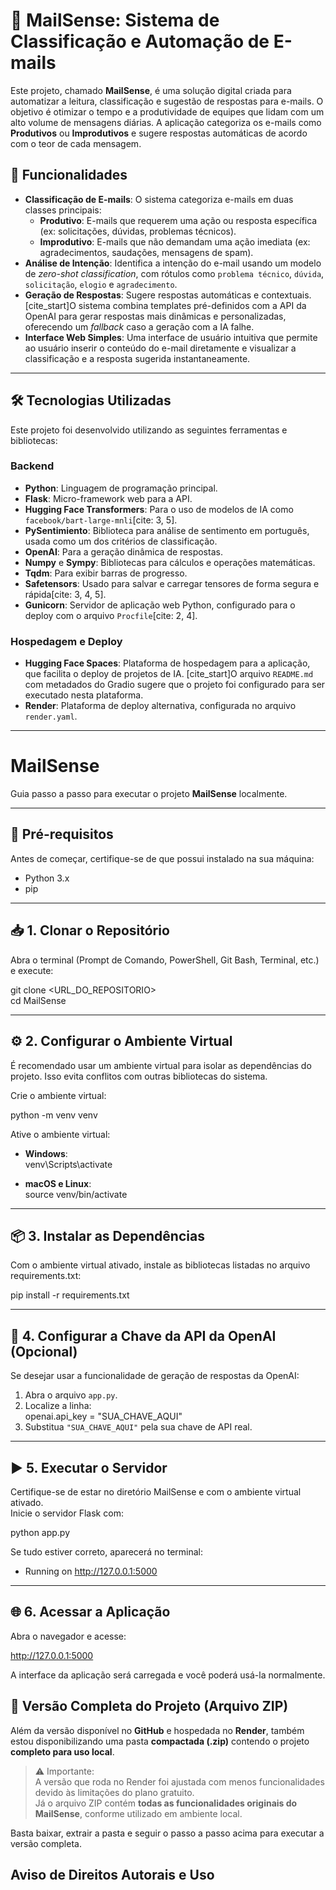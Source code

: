 # 🤖 MailSense: Sistema de Classificação e Automação de E-mails

Este projeto, chamado **MailSense**, é uma solução digital criada para automatizar a leitura, classificação e sugestão de respostas para e-mails. O objetivo é otimizar o tempo e a produtividade de equipes que lidam com um alto volume de mensagens diárias. A aplicação categoriza os e-mails como **Produtivos** ou **Improdutivos** e sugere respostas automáticas de acordo com o teor de cada mensagem.

## 🌟 Funcionalidades

- **Classificação de E-mails**: O sistema categoriza e-mails em duas classes principais:
    - **Produtivo**: E-mails que requerem uma ação ou resposta específica (ex: solicitações, dúvidas, problemas técnicos).
    - **Improdutivo**: E-mails que não demandam uma ação imediata (ex: agradecimentos, saudações, mensagens de spam).
- **Análise de Intenção**: Identifica a intenção do e-mail usando um modelo de *zero-shot classification*, com rótulos como `problema técnico`, `dúvida`, `solicitação`, `elogio` e `agradecimento`.
- **Geração de Respostas**: Sugere respostas automáticas e contextuais. [cite_start]O sistema combina templates pré-definidos com a API da OpenAI para gerar respostas mais dinâmicas e personalizadas, oferecendo um *fallback* caso a geração com a IA falhe.
- **Interface Web Simples**: Uma interface de usuário intuitiva que permite ao usuário inserir o conteúdo do e-mail diretamente e visualizar a classificação e a resposta sugerida instantaneamente.

---

## 🛠️ Tecnologias Utilizadas

Este projeto foi desenvolvido utilizando as seguintes ferramentas e bibliotecas:

### Backend
- **Python**: Linguagem de programação principal.
- **Flask**: Micro-framework web para a API.
- **Hugging Face Transformers**: Para o uso de modelos de IA como `facebook/bart-large-mnli`[cite: 3, 5].
- **PySentimiento**: Biblioteca para análise de sentimento em português, usada como um dos critérios de classificação.
- **OpenAI**: Para a geração dinâmica de respostas.
- **Numpy** e **Sympy**: Bibliotecas para cálculos e operações matemáticas.
- **Tqdm**: Para exibir barras de progresso.
- **Safetensors**: Usado para salvar e carregar tensores de forma segura e rápida[cite: 3, 4, 5].
- **Gunicorn**: Servidor de aplicação web Python, configurado para o deploy com o arquivo `Procfile`[cite: 2, 4].

### Hospedagem e Deploy
- **Hugging Face Spaces**: Plataforma de hospedagem para a aplicação, que facilita o deploy de projetos de IA. [cite_start]O arquivo `README.md` com metadados do Gradio sugere que o projeto foi configurado para ser executado nesta plataforma.
- **Render**: Plataforma de deploy alternativa, configurada no arquivo `render.yaml`.

---

# MailSense

Guia passo a passo para executar o projeto **MailSense** localmente.

---

## 📌 Pré-requisitos
Antes de começar, certifique-se de que possui instalado na sua máquina:
- Python 3.x
- pip

---

## 📥 1. Clonar o Repositório
Abra o terminal (Prompt de Comando, PowerShell, Git Bash, Terminal, etc.) e execute:

git clone <URL_DO_REPOSITORIO>  
cd MailSense

---

## ⚙️ 2. Configurar o Ambiente Virtual
É recomendado usar um ambiente virtual para isolar as dependências do projeto. Isso evita conflitos com outras bibliotecas do sistema.

Crie o ambiente virtual:

python -m venv venv

Ative o ambiente virtual:

- **Windows**:  
  venv\Scripts\activate  

- **macOS e Linux**:  
  source venv/bin/activate  

---

## 📦 3. Instalar as Dependências
Com o ambiente virtual ativado, instale as bibliotecas listadas no arquivo requirements.txt:

pip install -r requirements.txt

---

## 🔑 4. Configurar a Chave da API da OpenAI (Opcional)
Se desejar usar a funcionalidade de geração de respostas da OpenAI:

1. Abra o arquivo `app.py`.  
2. Localize a linha:  
   openai.api_key = "SUA_CHAVE_AQUI"  
3. Substitua `"SUA_CHAVE_AQUI"` pela sua chave de API real.  

---

## ▶️ 5. Executar o Servidor
Certifique-se de estar no diretório MailSense e com o ambiente virtual ativado.  
Inicie o servidor Flask com:

python app.py

Se tudo estiver correto, aparecerá no terminal:

 * Running on http://127.0.0.1:5000

---

## 🌐 6. Acessar a Aplicação
Abra o navegador e acesse:

http://127.0.0.1:5000

A interface da aplicação será carregada e você poderá usá-la normalmente.

## 📂 Versão Completa do Projeto (Arquivo ZIP)
Além da versão disponível no **GitHub** e hospedada no **Render**, também estou disponibilizando uma pasta **compactada (.zip)** contendo o projeto **completo para uso local**.  

> ⚠️ Importante:  
> A versão que roda no Render foi ajustada com menos funcionalidades devido às limitações do plano gratuito.  
> Já o arquivo ZIP contém **todas as funcionalidades originais do MailSense**, conforme utilizado em ambiente local.  

Basta baixar, extrair a pasta e seguir o passo a passo acima para executar a versão completa.


## Aviso de Direitos Autorais e Uso
